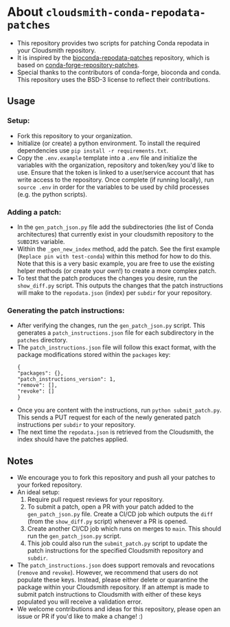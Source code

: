 # About `cloudsmith-conda-repodata-patches`
- This repository provides two scripts for patching Conda repodata in your Cloudsmith repository.
- It is inspired by the [bioconda-repodata-patches](https://github.com/bioconda/bioconda-repodata-patches) repository, which is based on [conda-forge-repository-patches](https://github.com/conda-forge/conda-forge-repodata-patches-feedstock). 
- Special thanks to the contributors of conda-forge, bioconda and conda. This repository uses the BSD-3 license to reflect their contributions.

## Usage 

### Setup: 
- Fork this repository to your organization.
- Initialize (or create) a python environment. To install the required dependencies use `pip install -r requirements.txt`.
- Copy the `.env.example` template into a `.env` file and initialize the variables with the organization, repository and token/key you'd like to use. Ensure that the token is linked to a user/service account that has write access to the repository. Once complete (if running locally), run `source .env` in order for the variables to be used by child processes (e.g. the python scripts). 

### Adding a patch: 
- In the `gen_patch_json.py` file add the subdirectories (the list of Conda architectures) that currently exist in your cloudsmith repository to the `SUBDIRS` variable. 
- Within the `_gen_new_index` method, add the patch. See the first example (`Replace pin with test-conda`) within this method for how to do this. Note that this is a very basic example, you are free to use the existing helper methods (or create your own!) to create a more complex patch. 
- To test that the patch produces the changes you desire, run the `show_diff.py` script. This outputs the changes that the patch instructions will make to the `repodata.json` (index) per `subdir` for your repository. 

### Generating the patch instructions: 
- After verifying the changes, run the `gen_patch_json.py` script. This generates a `patch_instructions.json` file for each subdirectory in the `patches` directory.
- The `patch_instructions.json` file will follow this exact format, with the package modifications stored within the `packages` key: 
    ```
    {
    "packages": {},
    "patch_instructions_version": 1,
    "remove": [],
    "revoke": []
    }
    ```
- Once you are content with the instructions, run `python submit_patch.py`. This sends a PUT request for each of the newly generated patch instructions per `subdir` to your repository.
- The next time the `repodata.json` is retrieved from the Cloudsmith, the index should have the patches applied.

## Notes
- We encourage you to fork this repository and push all your patches to your forked repository. 
- An ideal setup: 
   1. Require pull request reviews for your repository. 
   2. To submit a patch, open a PR with your patch added to the `gen_patch_json.py` file. Create a CI/CD job which outputs the `diff` (from the `show_diff.py` script) whenever a PR is opened. 
   3. Create another CI/CD job which runs on merges to `main`. This should run the `gen_patch_json.py` script. 
   4. This job could also run the `submit_patch.py` script to update the patch instructions for the specified Cloudsmith repository and `subdir`. 
- The `patch_instructions.json` does support removals and revocations (`remove` and `revoke`). However, we recommend that users do not populate these keys. Instead, please either delete or quarantine the package within your Cloudsmith repository. If an attempt is made to submit patch instructions to Cloudsmith with either of these keys populated you will receive a validation error.
- We welcome contributions and ideas for this repository, please open an issue or PR if you'd like to make a change! :) 
